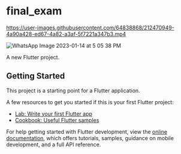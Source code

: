# final_exam


https://user-images.githubusercontent.com/64838868/212470949-4a90a428-ed67-4a82-a3af-5f7221a347b3.mp4

![WhatsApp Image 2023-01-14 at 5 05 38 PM](https://user-images.githubusercontent.com/64838868/212470963-69aa8631-edce-4fa1-b3a7-01fa0ba2c393.jpeg)

A new Flutter project.

## Getting Started

This project is a starting point for a Flutter application.

A few resources to get you started if this is your first Flutter project:

- [Lab: Write your first Flutter app](https://docs.flutter.dev/get-started/codelab)
- [Cookbook: Useful Flutter samples](https://docs.flutter.dev/cookbook)

For help getting started with Flutter development, view the
[online documentation](https://docs.flutter.dev/), which offers tutorials,
samples, guidance on mobile development, and a full API reference.
